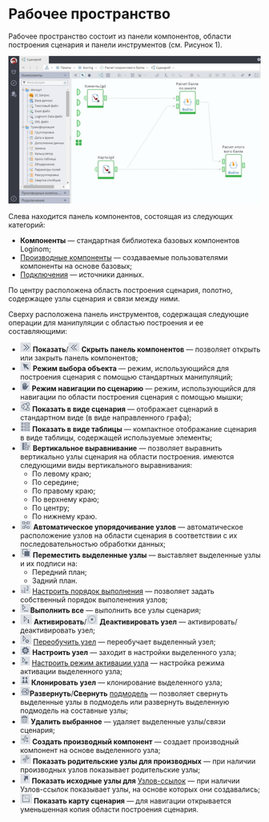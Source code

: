 # Рабочее пространство
Рабочее пространство состоит из панели компонентов, области построения сценария и панели инструментов (см. Рисунок 1).

![Рабочее пространство](./workspace.png)

Cлева находится панель компонентов, состоящая из следующих категорий:

* **Компоненты** — стандартная библиотека базовых компонентов Loginom;
* [Производные компоненты](../scenario/derived-component.md) — создаваемые пользователями компоненты на основе базовых;
* [Подключения](../integration/connections/readme.md) — источники данных.

По центру расположена область построения сценария, полотно, содержащее узлы сценария и связи между ними.  

Сверху расположена панель инструментов, содержащая следующие операции для манипуляции с областью построения и ее составляющими:
* ![](./show-panel.png) **Показать**/![](./hide-panel.png) **Скрыть панель компонентов** — позволяет открыть или закрыть панель компонентов;
* ![](./object-selection.png) **Режим выбора объекта** — режим, использующийся для построения сценария с помощью стандартных манипуляций;
* ![](./scenario-navigation.png) **Режим навигации по сценарию** — режим, использующийся для навигации по области построения сценария с помощью мышки;
* ![](./scenario-kind.png) **Показать в виде сценария** — отображает сценарий  в стандартном виде (в виде направленного графа);
* ![](./table-kind.png) **Показать в виде таблицы** — компактное отображание сценария в виде таблицы, содержащей используемые элементы;
* ![](./vertical-align.png) **Вертикальное выравнивание** — позволяет выравнить вертикально узлы сценария на области построения. имеются следующими виды вертикального выравнивания:
  * По левому краю;
  * По середине;
  * По правому краю;
  * По верхнему краю;
  * По центру;
  * По нижнему краю.
* ![](./autosequence.png) **Автоматическое упорядочивание узлов** — автоматическое расположение узлов на области сценария в соответствии с их последовательностью обработки данных;
* ![](./front-back-ground.png) **Переместить выделенные узлы** — выставляет выделенные узлы и их подписи на:
  * Передний план;
  * Задний план.
* ![](./run-order.png) [Настроить порядок выполнения](../scenario/run-order.md) — позволяет задать собственный порядок выполенения узлов;
* ![](./run-all.png)**Выполнить все** — выполнить все узлы сценария;
* ![](./activate.png) **Активировать**/![](./deactivate.png) **Деактивировать узел** — активировать/деактивировать узел;
* ![](./training-activate.png) [Переобучить узел](../scenario/training-processors.md) — переобучает выделенный узел;
* ![](./settings.png) **Настроить узел** — заходит в настройки выделенного узла;
* ![](./setting-batch-processing-mode.png) [Настроить режим активации узла](../scenario/setting-batch-processing-mode.md) — настройка режима активации выделенного узла;
* ![](./clone.png) **Клонировать узел** — клонирование выделенного узла;
* ![](./submodel.png )**Развернуть**/**Свернуть** [подмодель](../processors/control/submodel.md) — позволяет свернуть выделенные узлы в подмодель или развернуть выделенную подмодель на составные узлы;
* ![](./delete.png) **Удалить выбранное** — удаляет выделенные узлы/связи сценария;
* ![](./derived-component.png) **Создать производный компонент** — создает производный компонент на основе выделенного узла;
* ![](./show-parents.png) **Показать родительские узлы для производных** — при наличии производных узлов показывает родительские узлы;
* ![](./show-original.png) **Показать исходные узлы для** [Узлов-ссылок](../processors/control/unit-link.md) — при наличии Узлов-ссылок показывает узлы, на основе которых они создавались;
* ![](./map.png) **Показать карту сценария** — для навигации открывается уменьшенная копия области построения сценария.